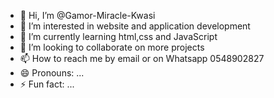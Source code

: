 - 👋 Hi, I’m @Gamor-Miracle-Kwasi
- 👀 I’m interested in website  and application development
- 🌱 I’m currently learning html,css and JavaScript 
- 💞️ I’m looking to collaborate on more projects 
- 📫 How to reach me by email or on Whatsapp 0548902827
- 😄 Pronouns: ...
- ⚡ Fun fact: ...

<!---
Gamor-Miracle-Kwasi/Gamor-Miracle-Kwasi is a ✨ special ✨ repository because its `README.md` (this file) appears on your GitHub profile.
You can click the Preview link to take a look at your changes.
--->
